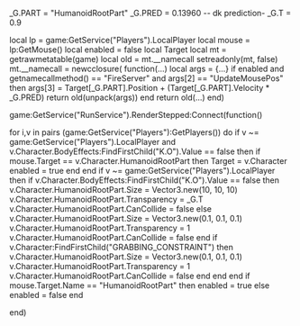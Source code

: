 
_G.PART = "HumanoidRootPart"
_G.PRED = 0.13960 -- dk prediction- 
_G.T = 0.9

local lp = game:GetService("Players").LocalPlayer
local mouse = lp:GetMouse()
local enabled = false
local Target
local mt = getrawmetatable(game)
local old = mt.__namecall
setreadonly(mt, false)
mt.__namecall =
newcclosure(
function(...)
local args = {...}
if enabled and getnamecallmethod() == "FireServer" and args[2] == "UpdateMousePos" then
args[3] = Target[_G.PART].Position + (Target[_G.PART].Velocity * _G.PRED)
return old(unpack(args))
end
return old(...)
end)


game:GetService("RunService").RenderStepped:Connect(function() 
    
for i,v in pairs (game:GetService("Players"):GetPlayers()) do
if v ~= game:GetService("Players").LocalPlayer and v.Character.BodyEffects:FindFirstChild("K.O").Value == false then 
if mouse.Target == v.Character.HumanoidRootPart then
    Target = v.Character
    enabled = true
end
end
if v ~= game:GetService("Players").LocalPlayer then
if v.Character.BodyEffects:FindFirstChild("K.O").Value == false then 
v.Character.HumanoidRootPart.Size = Vector3.new(10, 10, 10)
v.Character.HumanoidRootPart.Transparency = _G.T
v.Character.HumanoidRootPart.CanCollide = false
else
v.Character.HumanoidRootPart.Size = Vector3.new(0.1, 0.1, 0.1)
v.Character.HumanoidRootPart.Transparency = 1
v.Character.HumanoidRootPart.CanCollide = false
end
if v.Character:FindFirstChild("GRABBING_CONSTRAINT") then
    v.Character.HumanoidRootPart.Size = Vector3.new(0.1, 0.1, 0.1)
    v.Character.HumanoidRootPart.Transparency = 1
    v.Character.HumanoidRootPart.CanCollide = false
end
end
end
if mouse.Target.Name == "HumanoidRootPart" then
enabled = true
else
enabled = false
end

end)
